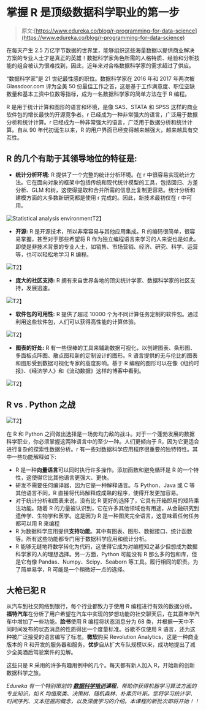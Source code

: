 # 掌握 R 是顶级数据科学职业的第一步

> 原文:[https://www.edureka.co/blog/r-programming-for-data-science](https://www.edureka.co/blog/r-programming-for-data-science)

在每天产生 2.5 万亿字节数据的世界里，能够组织这些海量数据以提供商业解决方案的专业人士才是真正的英雄！数据科学家角色所需的人格特质、经验和分析技能的组合被认为很难找到，因此，近年来对合格数据科学家的需求超过了供应。

“数据科学家”是 21 世纪最性感的职位。数据科学家在 2016 年和 2017 年两次被 Glassdoor.com 评为全美 50 份最佳工作之首，这是基于工作满意度、职位空缺数量和基本工资中位数等指标，成为一名数据科学家的简单方法在于 R 编程。

R 是用于统计计算和图形的语言和环境，是像 SAS、STATA 和 SPSS 这样的商业软件包的增长最快的开源竞争者。r 已经成为一种非常强大的语言，广泛用于数据分析和统计计算。r 已经成为一种非常强大的语言，广泛用于数据分析和统计计算。自从 90 年代初诞生以来，R 的用户界面已经变得越来越强大，越来越具有交互性。

## R 的几个有助于其领导地位的特征是:

*   **统计分析环境:** R 提供了一个完整的统计分析环境。在 r 中很容易实现统计方法。它在面向对象的框架中包括传统和现代统计模型的工具，包括回归、方差分析、GLM 和树，这使得提取和合并所需的信息比复制更容易。统计分析和建模方面的大多数新研究都是使用 r 完成的。因此，新技术最初仅在 r 中可用。

![Statistical analysis environment](../Images/a198bed6a35a66f92b1cf65d026a4600.png)T2】

*   **开源:** R 是开源技术，所以非常容易与其他应用集成。R 的编码很简单，很容易掌握，甚至对于那些希望将 R 作为独立编程语言来学习的人来说也是如此。即使是非技术背景的专业人士，如销售、市场营销、经济、研究、科学、运营等，也可以轻松地学习 R 编程。

![](../Images/30b1aa060eba9f513a75304726c79098.png)T2】

*   **庞大的社区支持:** R 拥有来自世界各地的顶尖统计学家、数据科学家的社区支持，发展迅速。

![](../Images/b7023038ffe7ae019b6359d760f46222.png)T2】

*   **软件包的可用性:** R 提供了超过 10000 个为不同计算任务定制的软件包。通过利用这些软件包，人们可以获得高性能的计算体验。

![](../Images/ffd0962eeaf5ca90eac43b4f80d30082.png)T2】

*   **图表的好处:** R 有一些很棒的工具来辅助数据可视化，以创建图表、条形图、多面板点阵图、散点图和新的定制设计的图形。R 语言提供的无与伦比的图表和图形受到数据可视化专家的高度影响。基于 R 编程的图形可以在像《纽约时报》、《经济学人》和《流动数据》这样的博客中看到。

![](../Images/e4a732cd79a703a6452da4b4143fe424.png)T2】

## **R vs . Python 之战**

![](../Images/81d4b72f2004942906c61c2a6fa418d3.png)T2】

在 R 和 Python 之间做出选择是一场势均力敌的战斗。对于一个蓬勃发展的数据科学职业，你必须掌握这两种语言中的至少一种。人们更倾向于 R，因为它更适合进行复杂的探索性数据分析。r 有一些对数据科学应用程序很重要的独特特性。其中一些功能解释如下:

*   R 是一种**向量语言**可以同时执行许多操作。添加函数和避免循环是 R 的一个特性，这使得它比其他语言更强大、更快。
*   研发不需要任何编译器，因为它是一种解释语言。与 Python、Java 或 C 等其他语言不同，R 直接将代码解释成成熟的程序，使得开发更加容易。
*   对于统计分析和图表来说，没有比 R 更好的选择了，它具有开箱即用的矩阵乘法功能。随着 R 的力量被认识到，它在许多其他领域也有用途，从金融研究到遗传学、生物学和医学。这是因为 R 是一种图灵完全语言，这意味着任何任务都可以用 R 来编程
*   R 为数据科学应用提供**支持功能**。其中有图表、图形、数据接口、统计函数等。所有这些功能都专门用于数据科学应用和统计分析。
*   R 能够无缝地将数学转化为代码，这使得它成为对编程知之甚少但想成为数据科学家的人的理想选择。另一方面，Python 可能没有 R 那么多的包和库，但是它有像 Pandas、Numpy、Scipy、Seaborn 等工具。履行相同的职责。为了简单易学，R 可能是一个稍微好一点的选择。

## **大枪已犯 R**

从汽车到社交网络到银行，每个行业都致力于使用 R 编程进行有效的数据分析。**福特汽车**在分析了用户希望在汽车中实现的梦想功能的社交聊天后，在其嘉年华汽车中增加了一些功能。**脸书**使用 R 编程将状态消息分为 68 类，并根据一天中不同时间发布的状态消息的性质得出一个度量标准。谷歌不仅使用 R 语言，还为这种被广泛接受的语言编写了标准。**微软**购买 Revolution Analytics，这是一种商业版本的 R 和开发的服务器和服务。**优步**自从扩大车队规模以来，成功地提出了减少全美酒后驾驶案件的见解。

这些只是 R 采用的许多有趣用例中的几个。每天都有新人加入 R，开始新的创新数据科学之旅。

*Edureka 有一个特别策划的 **[数据科学培训](https://www.edureka.co/masters-program/data-scientist-certification)课程**，帮助你获得机器学习算法方面的专业知识，如 K 均值聚类、决策树、随机森林、朴素贝叶斯。您将学习统计学、时间序列、文本挖掘的概念，以及深度学习的介绍。本课程的新批次即将开始！！*